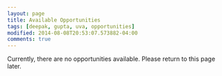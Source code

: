 ```yaml
---
layout: page
title: Available Opportunities
tags: [deepak, gupta, uva, opportunities]
modified: 2014-08-08T20:53:07.573882-04:00
comments: true
---
```


Currently, there are no opportunities available. Please return to this page later.
